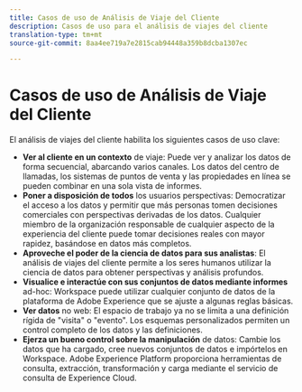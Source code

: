 ```yaml
---
title: Casos de uso de Análisis de Viaje del Cliente
description: Casos de uso para el análisis de viajes del cliente
translation-type: tm+mt
source-git-commit: 8aa4ee719a7e2815cab94448a359b8dcba1307ec

---
```



# Casos de uso de Análisis de Viaje del Cliente

El análisis de viajes del cliente habilita los siguientes casos de uso clave:

* **Ver al cliente en un contexto** de viaje: Puede ver y analizar los datos de forma secuencial, abarcando varios canales. Los datos del centro de llamadas, los sistemas de puntos de venta y las propiedades en línea se pueden combinar en una sola vista de informes.
* **Poner a disposición de todos** los usuarios perspectivas: Democratizar el acceso a los datos y permitir que más personas tomen decisiones comerciales con perspectivas derivadas de los datos. Cualquier miembro de la organización responsable de cualquier aspecto de la experiencia del cliente puede tomar decisiones reales con mayor rapidez, basándose en datos más completos.
* **Aproveche el poder de la ciencia de datos para sus analistas**: El análisis de viajes del cliente permite a los seres humanos utilizar la ciencia de datos para obtener perspectivas y análisis profundos.
* **Visualice e interactúe con sus conjuntos de datos mediante informes** ad-hoc: Workspace puede utilizar cualquier conjunto de datos de la plataforma de Adobe Experience que se ajuste a algunas reglas básicas.
* **Ver datos** no web: El espacio de trabajo ya no se limita a una definición rígida de &quot;visita&quot; o &quot;evento&quot;. Los esquemas personalizados permiten un control completo de los datos y las definiciones.
* **Ejerza un bueno control sobre la manipulación** de datos: Cambie los datos que ha cargado, cree nuevos conjuntos de datos e impórtelos en Workspace. Adobe Experience Platform proporciona herramientas de consulta, extracción, transformación y carga mediante el servicio de consulta de Experience Cloud.
